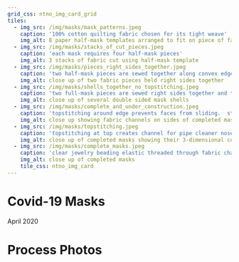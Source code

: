 ```yaml
---
grid_css: ntno_img_card_grid
tiles: 
  - img_src: /img/masks/mask_patterns.jpeg
    caption: '100% cotton quilting fabric chosen for its tight weave'
    img_alt: 8 paper half-mask templates arranged to fit on piece of fabric
  - img_src: /img/masks/stacks_of_cut_pieces.jpeg
    caption: 'each mask requires four half-mask pieces'
    img_alt: 3 stacks of fabric cut using half-mask template
  - img_src: /img/masks/pieces_right_sides_together.jpeg
    caption: 'two half-mask pieces are sewed together along convex edge'
    img_alt: close up of two fabric pieces held right sides together
  - img_src: /img/masks/shells_together_no_topstitching.jpeg
    caption: 'two full-mask pieces are sewed right sides together and turned'
    img_alt: close up of several double sided mask shells
  - img_src: /img/masks/complete_and_under_construction.jpeg
    caption: 'topstitching around edge prevents faces from sliding.  straight edges opposite convex curve are folded over to form fabric channel for elastic band'
    img_alt: close up showing fabric channels on sides of completed masks 
  - img_src: /img/masks/topstitching.jpeg
    caption: 'topstitching at top creates channel for pipe cleaner nose bridge.  pipe cleaner inserted via buttonhole on inside face (not pictured)'
    img_alt: close up of completed masks showing their 3-dimensional convex shape
  - img_src: /img/masks/complete_masks.jpeg
    caption: 'clear jewelry beading elastic threaded through fabric channels to create neck and head band'
    img_alt: close up of completed masks
    tile_css: ntno_img_card
---
```


# Covid-19 Masks  
April 2020

# Process Photos